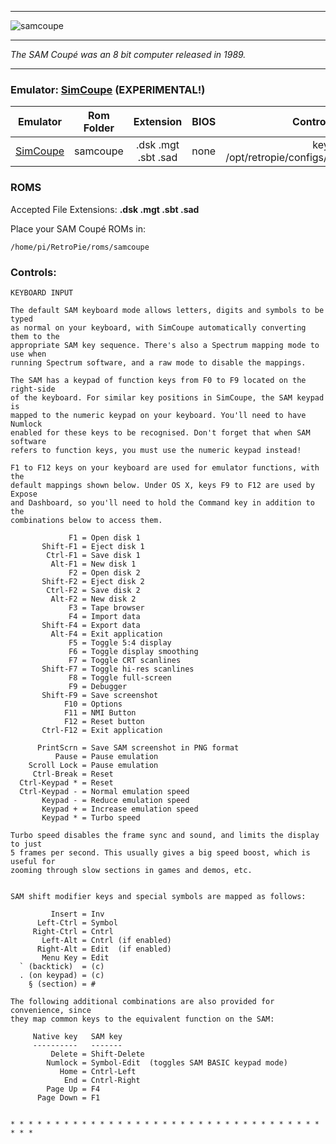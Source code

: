 
***

![samcoupe](https://cloud.githubusercontent.com/assets/10035308/14407343/6f8941b2-fe82-11e5-9c8a-df7d53f396c6.jpg)

***
_The SAM Coupé was an 8 bit computer released in 1989._

***

### Emulator: [SimCoupe](http://www.simcoupe.org/) (EXPERIMENTAL!)

| Emulator | Rom Folder | Extension | BIOS |  Controller Config |
| :---: | :---: | :---: | :---: | :---: |
| [SimCoupe](http://www.simcoupe.org/) | samcoupe  | .dsk .mgt .sbt .sad | none | keyboard /opt/retropie/configs/simcoupe/SimCoupe.cfg |

### ROMS

Accepted File Extensions: **.dsk .mgt .sbt .sad**

Place your SAM Coupé ROMs in:

```
/home/pi/RetroPie/roms/samcoupe
```

### Controls:

```
KEYBOARD INPUT

The default SAM keyboard mode allows letters, digits and symbols to be typed
as normal on your keyboard, with SimCoupe automatically converting them to the
appropriate SAM key sequence. There's also a Spectrum mapping mode to use when
running Spectrum software, and a raw mode to disable the mappings.

The SAM has a keypad of function keys from F0 to F9 located on the right-side
of the keyboard. For similar key positions in SimCoupe, the SAM keypad is
mapped to the numeric keypad on your keyboard. You'll need to have Numlock
enabled for these keys to be recognised. Don't forget that when SAM software
refers to function keys, you must use the numeric keypad instead!

F1 to F12 keys on your keyboard are used for emulator functions, with the
default mappings shown below. Under OS X, keys F9 to F12 are used by Expose
and Dashboard, so you'll need to hold the Command key in addition to the
combinations below to access them.

             F1 = Open disk 1
       Shift-F1 = Eject disk 1
        Ctrl-F1 = Save disk 1
         Alt-F1 = New disk 1
             F2 = Open disk 2
       Shift-F2 = Eject disk 2
        Ctrl-F2 = Save disk 2
         Alt-F2 = New disk 2
             F3 = Tape browser
             F4 = Import data
       Shift-F4 = Export data
         Alt-F4 = Exit application
             F5 = Toggle 5:4 display
             F6 = Toggle display smoothing
             F7 = Toggle CRT scanlines
       Shift-F7 = Toggle hi-res scanlines
             F8 = Toggle full-screen
             F9 = Debugger
       Shift-F9 = Save screenshot
            F10 = Options
            F11 = NMI Button
            F12 = Reset button
       Ctrl-F12 = Exit application

      PrintScrn = Save SAM screenshot in PNG format
          Pause = Pause emulation
    Scroll Lock = Pause emulation
     Ctrl-Break = Reset
  Ctrl-Keypad * = Reset
  Ctrl-Keypad - = Normal emulation speed
       Keypad - = Reduce emulation speed
       Keypad + = Increase emulation speed
       Keypad * = Turbo speed

Turbo speed disables the frame sync and sound, and limits the display to just
5 frames per second. This usually gives a big speed boost, which is useful for
zooming through slow sections in games and demos, etc.


SAM shift modifier keys and special symbols are mapped as follows:

         Insert = Inv
      Left-Ctrl = Symbol
     Right-Ctrl = Cntrl
       Left-Alt = Cntrl (if enabled)
      Right-Alt = Edit  (if enabled)
       Menu Key = Edit
  ` (backtick)  = (c)
  . (on keypad) = (c)
    § (section) = #

The following additional combinations are also provided for convenience, since
they map common keys to the equivalent function on the SAM:

     Native key   SAM key
     ----------   -------
         Delete = Shift-Delete
        Numlock = Symbol-Edit  (toggles SAM BASIC keypad mode)
           Home = Cntrl-Left
            End = Cntrl-Right
        Page Up = F4
      Page Down = F1


* * * * * * * * * * * * * * * * * * * * * * * * * * * * * * * * * * * * * *
```